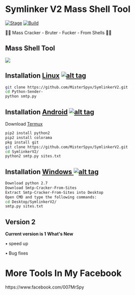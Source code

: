 <h1>Symlinker V2 Mass Shell Tool </h1>
<p><a href="https://github.com/MisterSpyx/SymlinkerV2/"></a>
<a href="https://github.com/MisterSpyx/SymlinkerV2/"><img src="https://img.shields.io/badge/Release-Stable-orange.svg" alt="Stage" data-canonical-src="https://img.shields.io/badge/Release-Stable-orange.svg" style="max-width:100%;"></a>
<a href="https://github.com/MisterSpyx/SymlinkerV2/"><img src="https://img.shields.io/badge/Supported%20OS-Linux%2FWindows-brightgreengreen.svg" alt="Build" data-canonical-src="https://img.shields.io/badge/Supported%20OS-Linux%2FWindows-brightgreengreen.svg" style="max-width:100%;"></a></p>
<p> 🐱‍💻 Mass Cracker - Bruter - Fucker - From Shells 🐱‍💻  </p>

<h2>Mass Shell Tool </h2>

<img src="https://i.imgur.com/65C2w85.png" data-canonical-src="https://i.imgur.com/65C2w85.png" style="max-width:100%;">


## Installation [Linux](https://wikipedia.org/wiki/Linux) [![alt tag](http://icons.iconarchive.com/icons/dakirby309/simply-styled/32/OS-Linux-icon.png)](https://fr.wikipedia.org/wiki/Linux)

```bash
git clone https://github.com/MisterSpyx/SymlinkerV2.git
cd Python-Sender-
python smtp.py
```

## Installation [Android](https://wikipedia.org/wiki/Android) [![alt tag](https://cdn1.iconfinder.com/data/icons/logotypes/32/android-32.png)](https://fr.wikipedia.org/wiki/Android)

Download [Termux](https://play.google.com/store/apps/details?id=com.termux)

```bash
pip2 install python2
pip2 install colorama
pkg install git
git clone https://github.com/MisterSpyx/SymlinkerV2.git
cd SymlinkerV2/
python2 smtp.py sites.txt
```

## Installation [Windows ](https://wikipedia.org/wiki/Microsoft_Windows)[![alt tag](http://icons.iconarchive.com/icons/tatice/cristal-intense/32/Windows-icon.png)](https://fr.wikipedia.org/wiki/Microsoft_Windows)
```bash
Download python 2.7
Download Smtp-Cracker-From-Sites
Extract Smtp-Cracker-From-Sites into Desktop
Open CMD and type the following commands:
cd Desktop/SymlinkerV2/
smtp.py sites.txt
```
<h2>Version 2</h2>
<strong>Current version is 1</strong>
<strong>What's New </strong>
<p>• speed up<p>
<p>• Bug fixes<p>
  <h1>More Tools In My Facebook</h1>
https://www.facebook.com/007MrSpy
